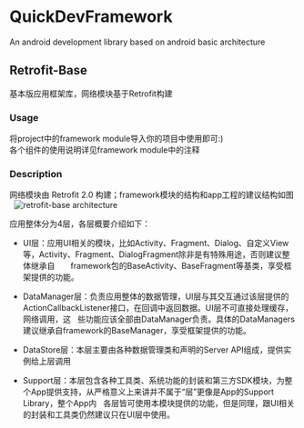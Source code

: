 # QuickDevFramework
An android development library based on android basic architecture

## Retrofit-Base
基本版应用框架库，网络模块基于Retrofit构建    

### Usage
将project中的framework module导入你的项目中使用即可:)  
各个组件的使用说明详见framework module中的注释  


### Description
网络模块由 Retrofit 2.0 构建；framework模块的结构和app工程的建议结构如图  
![retrofit-base architecture](https://github.com/ShonLin/QuickDevFramework/blob/master/architecture-images/retrofit-base.png)  

应用整体分为4层，各层概要介绍如下：

* UI层：应用UI相关的模块，比如Activity、Fragment、Dialog、自定义View等，Activity、Fragment、DialogFragment除非是有特殊用途，否则建议整体继承自       framework包的BaseActivity、BaseFragment等基类，享受框架提供的功能。

* DataManager层：负责应用整体的数据管理，UI层与其交互通过该层提供的ActionCallbackListener接口，在回调中返回数据。UI层不可直接处理缓存，网络调用，这   些功能应该全部由DataManager负责。具体的DataManagers建议继承自framework的BaseManager，享受框架提供的功能。

* DataStore层：本层主要由各种数据管理类和声明的Server API组成，提供实例给上层调用

* Support层：本层包含各种工具类、系统功能的封装和第三方SDK模块，为整个App提供支持，从严格意义上来讲并不属于“层”更像是App的Support Library，整个App内   各层皆可使用本模块提供的功能，但是同理，跟UI相关的封装和工具类仍然建议只在UI层中使用。

